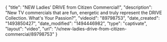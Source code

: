 {
    "title": "NEW Ladies' DRIVE from Citizen Commercial!",
    "description": "New TV commercials that are fun, energetic and truly represent the DRIVE Collection. What's Your Passion?",
    "videoid": "89798753",
    "date_created": "1493850427",
    "date_modified": "1494446982",
    "type": "captivate",
    "layout": "video",
    "url": "\/v\/new-ladies-drive-from-citizen-commercial\/89798753"
}